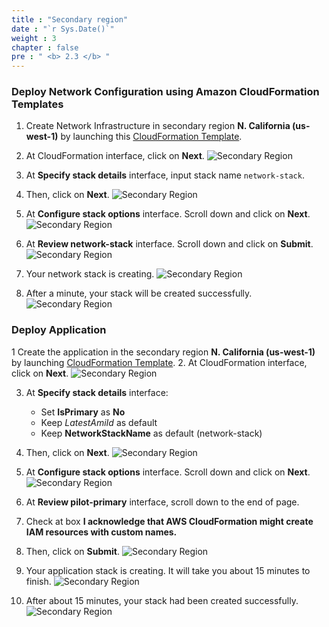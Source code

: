 ```yaml
---
title : "Secondary region"
date : "`r Sys.Date()`"
weight : 3
chapter : false
pre : " <b> 2.3 </b> "
---
```


### Deploy Network Configuration using Amazon CloudFormation Templates
1. Create Network Infrastructure in secondary region **N. California (us-west-1)** by launching this [CloudFormation Template](https://us-west-1.console.aws.amazon.com/cloudformation/home?region=us-west-1#/stacks/create/template?stackName=network-stack&templateURL=https://ws-assets-prod-iad-r-pdx-f3b3f9f1a7d6a3d0.s3.us-west-2.amazonaws.com/6b7a41c6-3cae-45f2-bf2c-72c64b55d920/NetworkStack.yaml).
2. At CloudFormation interface, click on **Next**.
![Secondary Region](/images/2.preparation/2.3.secondaryregion/2.3.1secondaryregion.png?width=90pc)


3. At **Specify stack details** interface, input stack name ```network-stack```.
4. Then, click on **Next**.
![Secondary Region](/images/2.preparation/2.3.secondaryregion/2.3.2secondaryregion.png?width=90pc)

5. At **Configure stack options** interface. Scroll down and click on **Next**.
![Secondary Region](/images/2.preparation/2.3.secondaryregion/2.3.3secondaryregion.png?width=90pc)

6. At **Review network-stack** interface. Scroll down and click on **Submit**.
![Secondary Region](/images/2.preparation/2.3.secondaryregion/2.3.4secondaryregion.png?width=90pc)

7. Your network stack is creating.
![Secondary Region](/images/2.preparation/2.3.secondaryregion/2.3.5secondaryregion.png?width=90pc)

8. After a minute, your stack will be created successfully.
![Secondary Region](/images/2.preparation/2.3.secondaryregion/2.3.6secondaryregion.png?width=90pc)

### Deploy Application
1 Create the application in the secondary region **N. California (us-west-1)** by launching [CloudFormation Template](https://us-west-1.console.aws.amazon.com/cloudformation/home?region=us-west-1#/stacks/create/template?stackName=pilot-secondary&templateURL=https://ws-assets-prod-iad-r-pdx-f3b3f9f1a7d6a3d0.s3.us-west-2.amazonaws.com/6b7a41c6-3cae-45f2-bf2c-72c64b55d920/PilotLight.yaml).
2. At CloudFormation interface, click on **Next**.
![Secondary Region](/images/2.preparation/2.3.secondaryregion/2.3.7secondaryregion.png?width=90pc)

3. At **Specify stack details** interface:
    + Set **IsPrimary** as **No**
    + Keep *LatestAmiId* as default
    + Keep **NetworkStackName** as default (network-stack)

4. Then, click on **Next**.
![Secondary Region](/images/2.preparation/2.3.secondaryregion/2.3.8secondaryregion.png?width=90pc)

5. At **Configure stack options** interface. Scroll down and click on **Next**.
![Secondary Region](/images/2.preparation/2.3.secondaryregion/2.3.9secondaryregion.png?width=90pc)

6. At **Review pilot-primary** interface, scroll down to the end of page.
7. Check at box **I acknowledge that AWS CloudFormation might create IAM resources with custom names.**
8. Then, click on **Submit**.
![Secondary Region](/images/2.preparation/2.3.secondaryregion/2.3.10secondaryregion.png?width=90pc)

9. Your application stack is creating. It will take you about 15 minutes to finish.
![Secondary Region](/images/2.preparation/2.3.secondaryregion/2.3.11secondaryregion.png?width=90pc)

10. After about 15 minutes, your stack had been created successfully.
![Secondary Region](/images/2.preparation/2.3.secondaryregion/2.3.12secondaryregion.png?width=90pc)